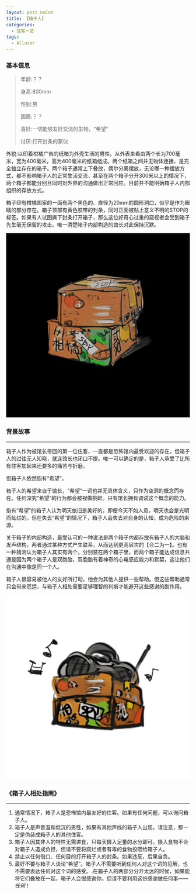 ```yaml
---
layout: post_noCom
title: 【箱子人】
categories:
  - 住客一览
tags:
  - Alluser
---
```


### **基本信息**

> 年龄:？？
>
> 身高:800mm
>
> 性别:男
>
> 国籍:？？
>
> 喜好:一切能够友好交流的生物，“希望”
>
> 讨厌:打开封条的家伙

外貌:以印着柑橘广告的纸箱为外壳生活的男性。从外表来看由两个长为700毫米，宽为400毫米，高为400毫米的纸箱组成。两个纸箱之间并无物体连接，是完全独立存在的箱子。两个箱子通常上下叠放，偶尔分离摆放，无论哪一种摆放方式，都不影响箱子人的正常生活交流，甚至在两个箱子分开300米以上的情况下，两个箱子都能分别且同时对外界的沟通做出正常回应。目前并不能明确箱子人内部组织的存放方式。

 箱子印有柑橘图案的一面有两个黑色的、直径为20mm的圆形洞口，似乎是作为眼睛的部分存在。箱子顶部有黄色胶带的封条，同时正面被贴上意义不明的STOP的标签。如果有人试图撕下封条打开箱子，那么这位好奇心过重的窥视者会受到箱子先生毫无保留的攻击。唯一清楚箱子内部构造的馆长对此保持沉默。

![box01](https://raw.githubusercontent.com/Louna0228/ocTest/e7a3dcdfb133ec9bf3a6ae3ee8b00298641778a8/assets/image/user/box01.jpg)

### **背景故事**

------

箱子人作为被馆长带回的第一位住客，一直都是恐怖馆内最受欢迎的存在。但箱子人的过往无人知晓，就连馆长也闭口不提。唯一可以确定的是，箱子人承受了比所有住客加起来还要多的痛苦与折磨。

 但箱子人依然抱有“希望”。

 箱子人的希望来自于馆长，“希望”一词也并无具体含义，只作为空洞的概念而存在。任何深究“希望”的行为都会被视做挑衅。只有馆长拥有调试这个概念的能力。

 抱有“希望”的箱子人认为明天依旧是美好的，即便今天不如人意，明天也会是光明而灿烂的。但在失去“希望”的情况下，箱子人会失去对自身的认知，成为危险的来源。

  关于箱子的内部构造，最受认可的一种说法是两个箱子内都存放有箱子人的大脑和发声结构，两者通过某种方式产生联系，从而达到更高层次的【合二为一】。也有一种猜测认为箱子人其实有两个，分别装在两个箱子里，而两个箱子能达成信息共通是因为两个箱子人是双胞胎，双胞胎有着神奇的心电感应能力和默契，这让他们在沟通中像是同一个人。

 箱子人很容易被他人的友好所打动，他会为其他人提供一些帮助。但这些帮助通常只会带来厄运，与箱子人相处需要足够理智的判断才能避开这些感谢的副作用。

![box02](https://raw.githubusercontent.com/Louna0228/ocTest/e7a3dcdfb133ec9bf3a6ae3ee8b00298641778a8/assets/image/user/box02.jpg)

### ****《箱子人相处指南》****

------

1. 通常情况下，箱子人是恐怖馆内最友好的住客。如果有任何问题，可以询问箱子人。
2. 箱子人是声音温和低沉的男性，如果有其他声线的箱子人出现，请注意，那一定是伪装成箱子人的其他住客。
3. 箱子人因其非人的特性无需进食，只每天摄入足量的水分即可。摄入食物不会对箱子人造成负担，但请不要将腐烂或者有毒的食物投喂给箱子人。
4. 禁止以任何借口、任何目的打开箱子人的封条。如果违反，后果自负。
5. 最好不要与箱子人谈论“希望”。箱子人不需要听到任何人对这个词的见解，也不需要表达任何对这个词的感受。.在箱子人的两部分分开太远的时候，如果能将它们叠放在一起，箱子人会很感谢你。但请不要利用这份感谢做任何事——<em>任何</em>！
